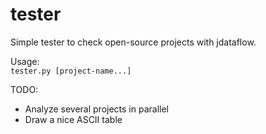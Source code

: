 # tester

Simple tester to check open-source projects with jdataflow.

Usage:  
`tester.py [project-name...]`

TODO:  
- Analyze several projects in parallel
- Draw a nice ASCII table
